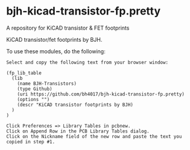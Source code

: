 # bjh-kicad-transistor-fp.pretty
A repository for KiCAD transistor &amp; FET footprints

KiCAD transistor/fet footprints by BJH.

To use these modules, do the following:

    Select and copy the following text from your browser window:

    (fp_lib_table
      (lib
        (name BJH-Transistors)
        (type Github)
        (uri https://github.com/bh4017/bjh-kicad-transistor-fp.pretty)
        (options "")
        (descr "KiCAD transistor footprints by BJH)
      )
    )

    Click Preferences => Library Tables in pcbnew.
    Click on Append Row in the PCB Library Tables dialog.
    Click on the Nickname field of the new row and paste the text you copied in step #1.
